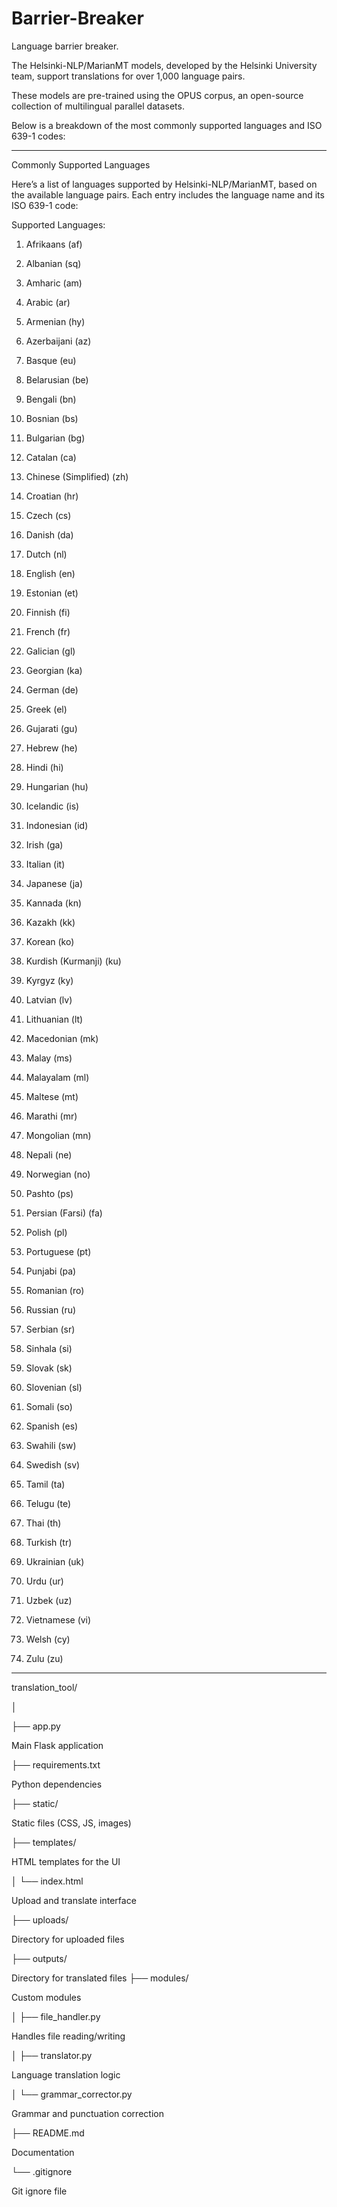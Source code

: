 # Barrier-Breaker
Language barrier breaker.

The Helsinki-NLP/MarianMT models, developed by the Helsinki University team, support translations for over 1,000 language pairs. 

These models are pre-trained using the OPUS corpus, an open-source collection of multilingual parallel datasets. 

Below is a breakdown of the most commonly supported languages and ISO 639-1 codes:


---

Commonly Supported Languages

Here’s a list of languages supported by Helsinki-NLP/MarianMT, based on the available language pairs. Each entry includes the language name and its ISO 639-1 code:

Supported Languages:

1. Afrikaans (af)


2. Albanian (sq)


3. Amharic (am)


4. Arabic (ar)


5. Armenian (hy)


6. Azerbaijani (az)


7. Basque (eu)


8. Belarusian (be)


9. Bengali (bn)


10. Bosnian (bs)


11. Bulgarian (bg)


12. Catalan (ca)


13. Chinese (Simplified) (zh)


14. Croatian (hr)


15. Czech (cs)


16. Danish (da)


17. Dutch (nl)


18. English (en)


19. Estonian (et)


20. Finnish (fi)


21. French (fr)


22. Galician (gl)


23. Georgian (ka)


24. German (de)


25. Greek (el)


26. Gujarati (gu)


27. Hebrew (he)


28. Hindi (hi)


29. Hungarian (hu)


30. Icelandic (is)


31. Indonesian (id)


32. Irish (ga)


33. Italian (it)


34. Japanese (ja)


35. Kannada (kn)


36. Kazakh (kk)


37. Korean (ko)


38. Kurdish (Kurmanji) (ku)


39. Kyrgyz (ky)


40. Latvian (lv)


41. Lithuanian (lt)


42. Macedonian (mk)


43. Malay (ms)


44. Malayalam (ml)


45. Maltese (mt)


46. Marathi (mr)


47. Mongolian (mn)


48. Nepali (ne)


49. Norwegian (no)


50. Pashto (ps)


51. Persian (Farsi) (fa)


52. Polish (pl)


53. Portuguese (pt)


54. Punjabi (pa)


55. Romanian (ro)


56. Russian (ru)


57. Serbian (sr)


58. Sinhala (si)


59. Slovak (sk)


60. Slovenian (sl)


61. Somali (so)


62. Spanish (es)


63. Swahili (sw)


64. Swedish (sv)


65. Tamil (ta)


66. Telugu (te)


67. Thai (th)


68. Turkish (tr)


69. Ukrainian (uk)


70. Urdu (ur)


71. Uzbek (uz)


72. Vietnamese (vi)


73. Welsh (cy)


74. Zulu (zu)




---


translation_tool/

│

├── app.py 

 Main Flask application
 
├── requirements.txt     

 Python dependencies
 
├── static/                      

 Static files (CSS, JS, images)
 
├── templates/       

 HTML templates for the UI
 
│   └── index.html       

Upload and translate interface

├── uploads/        

 Directory for uploaded files
 
├── outputs/         


 Directory for translated files
├── modules/      

 Custom modules
 
│   ├── file_handler.py    

 Handles file reading/writing
 
│   ├── translator.py


 Language translation logic
 
│   └── grammar_corrector.py  

 Grammar and punctuation correction
 
├── README.md          
 
 Documentation
 
└── .gitignore       

 Git ignore file


 


